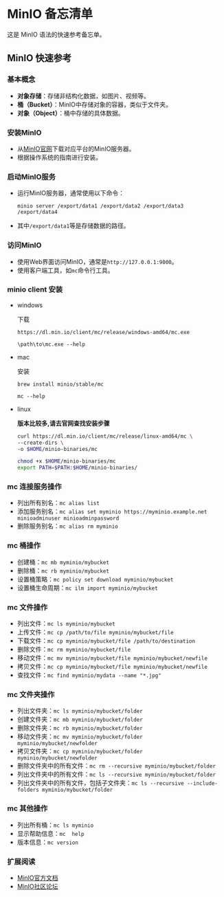 MinIO 备忘清单
===

这是 MinIO 语法的快速参考备忘单。

MinIO 快速参考
----

### 基本概念

- **对象存储**：存储非结构化数据，如图片、视频等。
- **桶（Bucket）**：MinIO中存储对象的容器，类似于文件夹。
- **对象（Object）**：桶中存储的具体数据。

###  安装MinIO

- 从[MinIO官网](https://min.io/download)下载对应平台的MinIO服务器。
- 根据操作系统的指南进行安装。

### 启动MinIO服务

- 运行MinIO服务器，通常使用以下命令：

  ```shell
  minio server /export/data1 /export/data2 /export/data3 /export/data4
  ```
- 其中`/export/data1`等是存储数据的路径。

### 访问MinIO

- 使用Web界面访问MinIO，通常是`http://127.0.0.1:9000`。
- 使用客户端工具，如`mc`命令行工具。

### minio client 安装

- windows
  
  下载
  
  `https://dl.min.io/client/mc/release/windows-amd64/mc.exe` 

  `\path\to\mc.exe --help`

- mac
  
  安装 
  
  `brew install minio/stable/mc`

  `mc --help`

- linux
  
  **版本比较多,请去官网查找安装步骤**
  
  ```sh
  curl https://dl.min.io/client/mc/release/linux-amd64/mc \
  --create-dirs \
  -o $HOME/minio-binaries/mc

  chmod +x $HOME/minio-binaries/mc
  export PATH=$PATH:$HOME/minio-binaries/
  ```

### mc 连接服务操作

- 列出所有别名：`mc alias list` 
- 添加服务别名：`mc alias set myminio https://myminio.example.net minioadminuser minioadminpassword`
- 删除服务别名：`mc alias rm myminio`

### mc 桶操作

- 创建桶：`mc mb myminio/mybucket`
- 删除桶：`mc rb myminio/mybucket`
- 设置桶策略：`mc policy set download myminio/mybucket`
- 设置桶生命周期：`mc ilm import myminio/mybucket`
### mc 文件操作

- 列出文件：`mc ls myminio/mybucket`
- 上传文件：`mc cp /path/to/file myminio/mybucket/file`
- 下载文件：`mc cp myminio/mybucket/file /path/to/destination`
- 删除文件：`mc rm myminio/mybucket/file`
- 移动文件：`mc mv myminio/mybucket/file myminio/mybucket/newfile`
- 拷贝文件：`mc cp myminio/mybucket/file myminio/mybucket/newfile`
- 查找文件：`mc find myminio/mydata --name "*.jpg"`

### mc 文件夹操作

- 列出文件夹：`mc ls myminio/mybucket/folder`
- 创建文件夹：`mc mb myminio/mybucket/folder`
- 删除文件夹：`mc rb myminio/mybucket/folder`
- 移动文件夹：`mc mv myminio/mybucket/folder myminio/mybucket/newfolder`
- 拷贝文件夹：`mc cp myminio/mybucket/folder myminio/mybucket/newfolder`
- 删除文件夹中的所有文件：`mc rm --recursive myminio/mybucket/folder`
- 列出文件夹中的所有文件：`mc ls --recursive myminio/mybucket/folder`
- 列出文件夹中的所有文件，包括子文件夹：`mc ls --recursive --include-folders myminio/mybucket/folder`

### mc 其他操作

- 列出所有桶：`mc ls myminio`
- 显示帮助信息：`mc  help`
- 版本信息：`mc version`


### 扩展阅读
- [MinIO官方文档](https://min.io/docs/minio/kubernetes/upstream/)
- [MinIO社区论坛](https://github.com/minio/minio)
